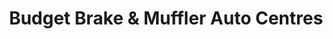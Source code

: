 ---
title: "Budget Brake & Muffler Auto Centres"
url: /victoria/budget-brake-und-muffler-auto-centres/
shop: Autowerkstatt
---